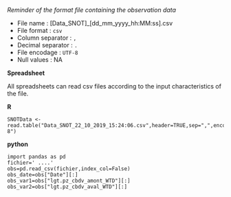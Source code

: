 *Reminder of the format file containing the observation data*

- File name : [Data_SNOT]_[dd_mm_yyyy_hh:MM:ss].csv
- File format : `csv`
- Column separator : `,`
- Decimal separator : `.`
- File encodage : `UTF-8`
- Null values : NA

**Spreadsheet**

All spreadsheets can read csv files according to the input characteristics of the file.

**R**

```
SNOTData <- read.table("Data_SNOT_22_10_2019_15:24:06.csv",header=TRUE,sep=",",encoding="UTF-8") 
```

**python**

```
import pandas as pd
fichier=' ....'
obs=pd.read_csv(fichier,index_col=False)
obs_date=obs["Date"][:]
obs_var1=obs["lgt.pz_cbdv_amont_WTD"][:]
obs_var2=obs["lgt.pz_cbdv_aval_WTD"][:] 
```
